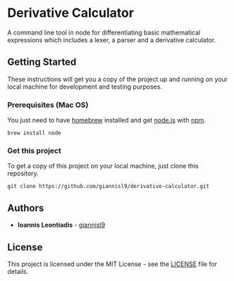 # Derivative Calculator
A command line tool in node for differentiating basic mathematical expressions which includes a lexer, a parser and a derivative calculator.

## Getting Started

These instructions will get you a copy of the project up and running on your local machine for development and testing purposes.

### Prerequisites (Mac OS)

You just need to have [homebrew](https://brew.sh/) installed and get [node.js](https://nodejs.org/en/) with [npm](https://www.npmjs.com/).

```
brew install node
```

### Get this project

To get a copy of this project on your local machine, just clone this repository.

```
git clone https://github.com/giannisl9/derivative-calculator.git
```

## Authors

* **Ioannis Leontiadis** - [giannisl9](https://github.com/giannisl9)

## License

This project is licensed under the MIT License - see the [LICENSE](LICENSE.md) file for details.
